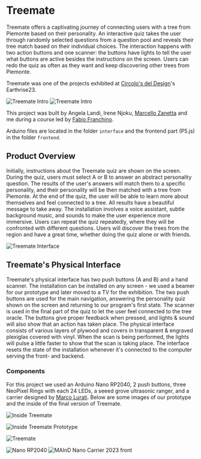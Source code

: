 # Treemate

Treemate offers a captivating journey of connecting users with a tree from Piemonte based on their personality. An interactive quiz takes the user through randomly selected questions from a question pool and reveals their tree match based on their individual choices. The interaction happens with two action buttons and one scanner: the buttons have lights to tell the user what buttons are active besides the instructions on the screen. Users can redo the quiz as often as they want and keep discovering other trees from Piemonte.

Treemate was one of the projects exhibited at [Circolo's del Design](https://www.circolodeldesign.it/)'s Earthrise23.

![Treemate Intro](docs/treemate.jpg)
![Treemate Intro](docs/treemate.webp)

This project was built by Angela Landi, Irene Njoku, [Marcello Zanetta](https://www.marcellozanetta.com/) and me during a course led by [Fabio Franchino](https://www.fabiofranchino.com/).

Arduino files are located in the folder `interface` and the frontend part (P5.js) in the folder `frontend`.

## Product Overview

Initially, instructions about the Treemate quiz are shown on the screen. During the quiz, users must select A or B to answer an abstract personality question. The results of the user's answers will match them to a specific personality, and their personality will be then matched with a tree from Piemonte. At the end of the quiz, the user will be able to learn more about themselves and feel connected to a tree. All results have a beautiful message to take away. The installation involves a voice assistant, subtle background music, and sounds to make the user experience more immersive. Users can repeat the quiz repeatedly, where they will be confronted with different questions. Users will discover the trees from the region and have a great time, whether doing the quiz alone or with friends.

![Treemate Interface](docs/treemate-interface.jpg)

## Treemate's Physical Interface

Treemate's physical interface has two push buttons (A and B) and a hand scanner. The installation can be installed on any screen - we used a beamer for our prototype and later moved to a TV for the exhibition. The two push buttons are used for the main navigation, answering the personality quiz shown on the screen and returning to our program's first state. The scanner is used in the final part of the quiz to let the user feel connected to the tree oracle. The buttons give proper feedback when pressed, and lights & sound will also show that an action has taken place. The physical interface consists of various layers of plywood and covers in transparent & engraved plexiglas covered with vinyl. When the scan is being performed, the lights will pulse a little faster to show that the scan is taking place. The interface resets the state of the installation whenever it's connected to the computer serving the front- and backend.

### Components

For this project we used an Arduino Nano RP2040, 2 push buttons, three NeoPixel Rings with each 24 LEDs, a seeed grove ultrasonic ranger, and a carrier designed by [Marco Lurati](https://marcolurati.ch/). Below are some images of our prototype and the inside of the final version of Treemate.

![Inside Treemate](docs/treemate-final-inside.jpg)

![Inside Treemate Prototype](docs/treemate-prototype-inside.jpg)

![Treemate](docs/treemate-prototype.jpg)

![Nano RP2040](docs/NanoRP2040Connect_PINOUT.png)
![MAInD Nano Carrier 2023 front](docs/MAInD_Nano-Carrier_2023.jpg)
